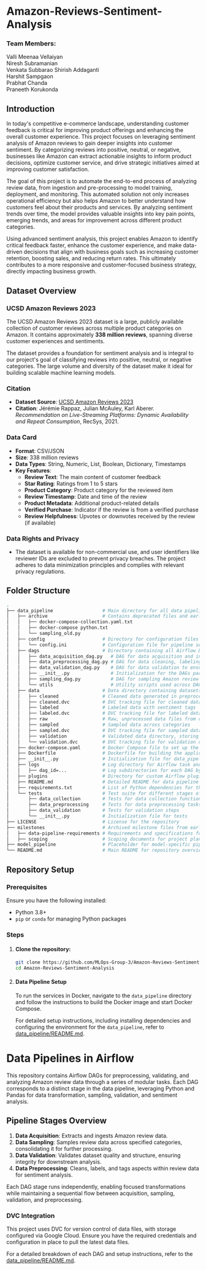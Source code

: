 # Amazon-Reviews-Sentiment-Analysis

### Team Members:

Valli Meenaa Vellaiyan <br>
Niresh Subramanian <br>
Venkata Subbarao Shirish Addaganti <br>
Harshit Sampgaon <br>
Prabhat Chanda <br>
Praneeth Korukonda <br>

## Introduction

In today's competitive e-commerce landscape, understanding customer feedback is critical for improving product offerings and enhancing the overall customer experience. This project focuses on leveraging sentiment analysis of Amazon reviews to gain deeper insights into customer sentiment. By categorizing reviews into positive, neutral, or negative, businesses like Amazon can extract actionable insights to inform product decisions, optimize customer service, and drive strategic initiatives aimed at improving customer satisfaction. 

The goal of this project is to automate the end-to-end process of analyzing review data, from ingestion and pre-processing to model training, deployment, and monitoring. This automated solution not only increases operational efficiency but also helps Amazon to better understand how customers feel about their products and services. By analyzing sentiment trends over time, the model provides valuable insights into key pain points, emerging trends, and areas for improvement across different product categories. 

Using advanced sentiment analysis, this project enables Amazon to identify critical feedback faster, enhance the customer experience, and make data-driven decisions that align with business goals such as increasing customer retention, boosting sales, and reducing return rates. This ultimately contributes to a more responsive and customer-focused business strategy, directly impacting business growth. 

## Dataset Overview

### UCSD Amazon Reviews 2023
The UCSD Amazon Reviews 2023 dataset is a large, publicly available collection of customer reviews across multiple product categories on Amazon. It contains approximately **338 million reviews**, spanning diverse customer experiences and sentiments.

The dataset provides a foundation for sentiment analysis and is integral to our project's goal of classifying reviews into positive, neutral, or negative categories. The large volume and diversity of the dataset make it ideal for building scalable machine learning models.

### Citation
- **Dataset Source**: [UCSD Amazon Reviews 2023](https://amazon-reviews-2023.github.io/main.html)
- **Citation**: Jérémie Rappaz, Julian McAuley, Karl Aberer. *Recommendation on Live-Streaming Platforms: Dynamic Availability and Repeat Consumption*, RecSys, 2021.

### Data Card
- **Format**: CSV/JSON
- **Size**: 338 million reviews
- **Data Types**: String, Numeric, List, Boolean, Dictionary, Timestamps
- **Key Features**:
  - **Review Text**: The main content of customer feedback
  - **Star Rating**: Ratings from 1 to 5 stars
  - **Product Category**: Product category for the reviewed item
  - **Review Timestamp**: Date and time of the review
  - **Product Metadata**: Additional product-related details
  - **Verified Purchase**: Indicator if the review is from a verified purchase
  - **Review Helpfulness**: Upvotes or downvotes received by the review (if available)

### Data Rights and Privacy
- The dataset is available for non-commercial use, and user identifiers like reviewer IDs are excluded to prevent privacy breaches. The project adheres to data minimization principles and complies with relevant privacy regulations.


## Folder Structure


```bash
.
├── data_pipeline                  # Main directory for all data pipeline assets and configurations
│   ├── archive                    # Contains deprecated files and early versions of scripts
│   │   ├── docker-compose-collection.yaml.txt  
│   │   ├── docker-compose python.txt
│   │   └── sampling_old.py                  
│   ├── config                     # Directory for configuration files
│   │   └── config.ini             # Configuration file for pipeline settings and parameters
│   ├── dags                       # Directory containing all Airflow DAGs
│   │   ├── data_acquisition_dag.py   # DAG for data acquisition and ingestion
│   │   ├── data_preprocessing_dag.py # DAG for data cleaning, labeling, and sentiment analysis
│   │   ├── data_validation_dag.py    # DAG for data validation to ensure quality and consistency
│   │   ├── __init__.py               # Initialization for the DAGs package
│   │   ├── sampling_dag.py           # DAG for sampling Amazon review data by category
│   │   └── utils                     # Utility scripts used across DAGs for modular functionality
│   ├── data                       # Data directory containing datasets across different pipeline stages
│   │   ├── cleaned                # Cleaned data generated in preprocessing
│   │   ├── cleaned.dvc            # DVC tracking file for cleaned data directory
│   │   ├── labeled                # Labeled data with sentiment tags
│   │   ├── labeled.dvc            # DVC tracking file for labeled data directory
│   │   ├── raw                    # Raw, unprocessed data files from data acquisition
│   │   ├── sampled                # Sampled data across categories
│   │   ├── sampled.dvc            # DVC tracking file for sampled data directory
│   │   ├── validation             # Validated data directory, storing outputs from data validation
│   │   └── validation.dvc         # DVC tracking file for validation data directory
│   ├── docker-compose.yaml        # Docker Compose file to set up the environment for the pipeline
│   ├── Dockerfile                 # Dockerfile for building the application environment
│   ├── __init__.py                # Initialization file for data_pipeline package
│   ├── logs                       # Log directory for Airflow task and DAG execution logs
│   │   ├── dag_id=...             # Log subdirectories for each DAG by DAG ID
│   ├── plugins                    # Directory for custom Airflow plugins if needed
│   ├── README.md                  # Detailed README for data pipeline configuration
│   ├── requirements.txt           # List of Python dependencies for the pipeline
│   └── tests                      # Test suite for different stages of the data pipeline
│       ├── data_collection        # Tests for data collection functionality
│       ├── data_preprocessing     # Tests for data preprocessing tasks
│       ├── data_validation        # Tests for validation steps
│       └── __init__.py            # Initialization file for tests
├── LICENSE                        # License for the repository
├── milestones                     # Archived milestone files from earlier project stages
│   ├── data-pipeline-requirements # Requirements and specifications for each data pipeline stage
│   ├── scoping                    # Scoping documents for project planning
├── model_pipeline                 # Placeholder for model-specific pipeline assets
└── README.md                      # Main README for repository overview and usage instructions
```

## Repository Setup

### Prerequisites
Ensure you have the following installed:
- Python 3.8+
- `pip` or `conda` for managing Python packages

### Steps

1. #### Clone the repository:
    ```bash
    git clone https://github.com/MLOps-Group-3/Amazon-Reviews-Sentiment-Analysis.git
    cd Amazon-Reviews-Sentiment-Analysis
    ```

<!-- For setting up the `data_pipeline`, please refer to [data_pipeline/README.md](data_pipeline/README.md). -->
2. #### Data Pipeline Setup

    To run the services in Docker, navigate to the `data_pipeline` directory and follow the instructions to build the Docker image and start Docker Compose.

    For detailed setup instructions, including installing dependencies and configuring the environment for the `data_pipeline`, refer to [data_pipeline/README.md](data_pipeline/README.md).








# Data Pipelines in Airflow

This repository contains Airflow DAGs for preprocessing, validating, and analyzing Amazon review data through a series of modular tasks. Each DAG corresponds to a distinct stage in the data pipeline, leveraging Python and Pandas for data transformation, sampling, validation, and sentiment analysis.

## Pipeline Stages Overview

1. **Data Acquisition**: Extracts and ingests Amazon review data.
2. **Data Sampling**: Samples review data across specified categories, consolidating it for further processing.
3. **Data Validation**: Validates dataset quality and structure, ensuring integrity for downstream analysis.
4. **Data Preprocessing**: Cleans, labels, and tags aspects within review data for sentiment analysis.

Each DAG stage runs independently, enabling focused transformations while maintaining a sequential flow between acquisition, sampling, validation, and preprocessing.

### DVC Integration

This project uses DVC for version control of data files, with storage configured via Google Cloud. Ensure you have the required credentials and configuration in place to pull the latest data files.

For a detailed breakdown of each DAG and setup instructions, refer to the [data_pipeline/README.md](data_pipeline/README.md).
